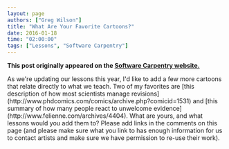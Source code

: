 ```yaml
---
layout: page
authors: ["Greg Wilson"]
title: "What Are Your Favorite Cartoons?"
date: 2016-01-18
time: "02:00:00"
tags: ["Lessons", "Software Carpentry"]
---
```


<p><b>This post originally appeared on the <a href="https://software-carpentry.org/">Software Carpentry website.</a></b></p>
As we're updating our lessons this year,
I'd like to add a few more cartoons that relate directly to what we teach.
Two of my favorites are
[this description of how most scientists manage revisions](http://www.phdcomics.com/comics/archive.php?comicid=1531)
and
[this summary of how many people react to unwelcome evidence](http://www.felienne.com/archives/4404).
What are yours, and what lessons would you add them to?
Please add links in the comments on this page
(and please make sure what you link to has enough information
for us to contact artists and make sure we have permission to re-use their work).
